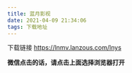 ```yaml
---
title: 蓝月影视
date: 2021-04-09 21:34:06
tags: 下载地址
---
```


下载链接 https://lnmv.lanzous.com/lnys

**微信点击的话，请点击上面选择浏览器打开**

